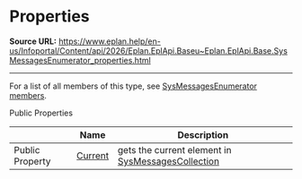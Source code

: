 # Properties

**Source URL:** https://www.eplan.help/en-us/Infoportal/Content/api/2026/Eplan.EplApi.Baseu~Eplan.EplApi.Base.SysMessagesEnumerator_properties.html

---

For a list of all members of this type, see [SysMessagesEnumerator members](Eplan.EplApi.Baseu~Eplan.EplApi.Base.SysMessagesEnumerator_members.html).

Public Properties

|  | Name | Description |
| --- | --- | --- |
| Public Property | [Current](Eplan.EplApi.Baseu~Eplan.EplApi.Base.SysMessagesEnumerator~Current.html) | gets the current element in [SysMessagesCollection](Eplan.EplApi.Baseu~Eplan.EplApi.Base.SysMessagesCollection.html) |


